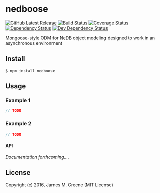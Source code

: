 # nedboose
[![GitHub Latest Release](https://badge.fury.io/gh/JamesMGreene%2Fnedboose.svg)](https://github.com/JamesMGreene/nedboose) [![Build Status](https://secure.travis-ci.org/JamesMGreene/nedboose.svg?branch=master)](https://travis-ci.org/JamesMGreene/nedboose) [![Coverage Status](https://coveralls.io/repos/JamesMGreene/nedboose/badge.svg?branch=master&service=github)](https://coveralls.io/github/JamesMGreene/nedboose?branch=master) [![Dependency Status](https://david-dm.org/JamesMGreene/nedboose.svg?theme=shields.io)](https://david-dm.org/JamesMGreene/nedboose) [![Dev Dependency Status](https://david-dm.org/JamesMGreene/nedboose/dev-status.svg?theme=shields.io)](https://david-dm.org/JamesMGreene/nedboose#info=devDependencies)

[Mongoose](http://mongoosejs.com/)-style ODM for [NeDB](https://github.com/louischatriot/nedb) object modeling designed to work in an asynchronous environment


## Install

```shell
$ npm install nedboose
```


## Usage

### Example 1

```js
// TODO
```


### Example 2

```js
// TODO
```


#### API

_Documentation forthcoming...._



## License

Copyright (c) 2016, James M. Greene (MIT License)
